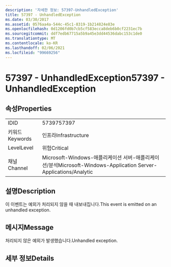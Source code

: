 ```yaml
---
description: '자세한 정보: 57397-UnhandledException'
title: 57397 - UnhandledException
ms.date: 03/30/2017
ms.assetid: 0576aa4a-544c-45c1-8319-1b214824e83e
ms.openlocfilehash: 0d1206fd0b7cb5cf583ecca8deb6b0cf2231ec7b
ms.sourcegitcommit: ddf7edb67715a5b9a45e3dd44536dabc153c1de0
ms.translationtype: MT
ms.contentlocale: ko-KR
ms.lasthandoff: 02/06/2021
ms.locfileid: "99669256"
---
```

# <a name="57397---unhandledexception"></a><span data-ttu-id="38d8c-103">57397 - UnhandledException</span><span class="sxs-lookup"><span data-stu-id="38d8c-103">57397 - UnhandledException</span></span>

## <a name="properties"></a><span data-ttu-id="38d8c-104">속성</span><span class="sxs-lookup"><span data-stu-id="38d8c-104">Properties</span></span>  
  
|||  
|-|-|  
|<span data-ttu-id="38d8c-105">ID</span><span class="sxs-lookup"><span data-stu-id="38d8c-105">ID</span></span>|<span data-ttu-id="38d8c-106">57397</span><span class="sxs-lookup"><span data-stu-id="38d8c-106">57397</span></span>|  
|<span data-ttu-id="38d8c-107">키워드</span><span class="sxs-lookup"><span data-stu-id="38d8c-107">Keywords</span></span>|<span data-ttu-id="38d8c-108">인프라</span><span class="sxs-lookup"><span data-stu-id="38d8c-108">Infrastructure</span></span>|  
|<span data-ttu-id="38d8c-109">Level</span><span class="sxs-lookup"><span data-stu-id="38d8c-109">Level</span></span>|<span data-ttu-id="38d8c-110">위험</span><span class="sxs-lookup"><span data-stu-id="38d8c-110">Critical</span></span>|  
|<span data-ttu-id="38d8c-111">채널</span><span class="sxs-lookup"><span data-stu-id="38d8c-111">Channel</span></span>|<span data-ttu-id="38d8c-112">Microsoft-Windows-애플리케이션 서버-애플리케이션/분석</span><span class="sxs-lookup"><span data-stu-id="38d8c-112">Microsoft-Windows-Application Server-Applications/Analytic</span></span>|  
  
## <a name="description"></a><span data-ttu-id="38d8c-113">설명</span><span class="sxs-lookup"><span data-stu-id="38d8c-113">Description</span></span>  

 <span data-ttu-id="38d8c-114">이 이벤트는 예외가 처리되지 않을 때 내보내집니다.</span><span class="sxs-lookup"><span data-stu-id="38d8c-114">This event is emitted on an unhandled exception.</span></span>  
  
## <a name="message"></a><span data-ttu-id="38d8c-115">메시지</span><span class="sxs-lookup"><span data-stu-id="38d8c-115">Message</span></span>  

 <span data-ttu-id="38d8c-116">처리되지 않은 예외가 발생했습니다.</span><span class="sxs-lookup"><span data-stu-id="38d8c-116">Unhandled exception.</span></span>  
  
## <a name="details"></a><span data-ttu-id="38d8c-117">세부 정보</span><span class="sxs-lookup"><span data-stu-id="38d8c-117">Details</span></span>
